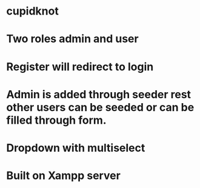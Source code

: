 # cupidknot

# Two roles admin and user

# Register will redirect to login 

# Admin is added through seeder rest other users can be seeded or can be filled through form.

# Dropdown with multiselect

# Built on Xampp server
